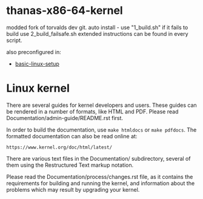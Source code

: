thanas-x86-64-kernel
====================
modded fork of torvalds dev git.
auto install - use "1_build.sh" if it fails to build use 2_build_failsafe.sh
extended instructions can be found in every script.

also preconfigured in:
- [basic-linux-setup](https://github.com/thanasxda/basic-linux-setup.git)


Linux kernel
============

There are several guides for kernel developers and users. These guides can
be rendered in a number of formats, like HTML and PDF. Please read
Documentation/admin-guide/README.rst first.

In order to build the documentation, use ``make htmldocs`` or
``make pdfdocs``.  The formatted documentation can also be read online at:

    https://www.kernel.org/doc/html/latest/

There are various text files in the Documentation/ subdirectory,
several of them using the Restructured Text markup notation.

Please read the Documentation/process/changes.rst file, as it contains the
requirements for building and running the kernel, and information about
the problems which may result by upgrading your kernel.
